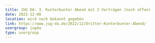 ```yaml
---
title: JUG DA: 3. Kunterbunter Abend mit 3 Vorträgen (noch offen)
date: 2022-12-08
location: wird noch bekannt gegeben
link: https://www.jug-da.de/2022/12/Dritter-Kunterbunter-Abend/
usergroup: jugda
type: usergroup
---
```

